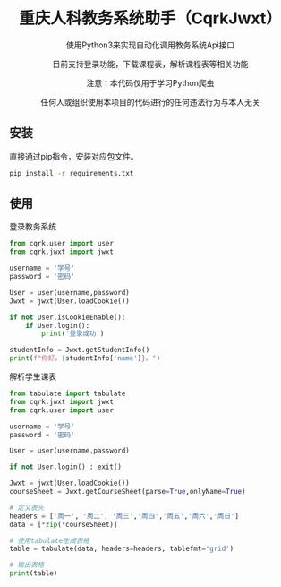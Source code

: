 
<div align="center">
    <h1>重庆人科教务系统助手（CqrkJwxt）</h1>
    <p>使用Python3来实现自动化调用教务系统Api接口</p>
    <p>目前支持登录功能，下载课程表，解析课程表等相关功能</p>
    <p>注意：本代码仅用于学习Python爬虫</p>
    <p>任何人或组织使用本项目的代码进行的任何违法行为与本人无关</p>
</div>


## 安装
直接通过pip指令，安装对应包文件。
```sh
pip install -r requirements.txt
```


## 使用
登录教务系统
```python
from cqrk.user import user
from cqrk.jwxt import jwxt

username = '学号'
password = '密码'

User = user(username,password)
Jwxt = jwxt(User.loadCookie())

if not User.isCookieEnable():
    if User.login():
        print('登录成功')

studentInfo = Jwxt.getStudentInfo()
print(f"你好，{studentInfo['name']}。")
```

解析学生课表
```python
from tabulate import tabulate
from cqrk.jwxt import jwxt
from cqrk.user import user

username = '学号'
password = '密码'

User = user(username,password)

if not User.login() : exit()

Jwxt = jwxt(User.loadCookie())
courseSheet = Jwxt.getCourseSheet(parse=True,onlyName=True)

# 定义表头
headers = ['周一', '周二', '周三','周四','周五','周六','周日']
data = [*zip(*courseSheet)]

# 使用tabulate生成表格
table = tabulate(data, headers=headers, tablefmt='grid')

# 输出表格
print(table)


```